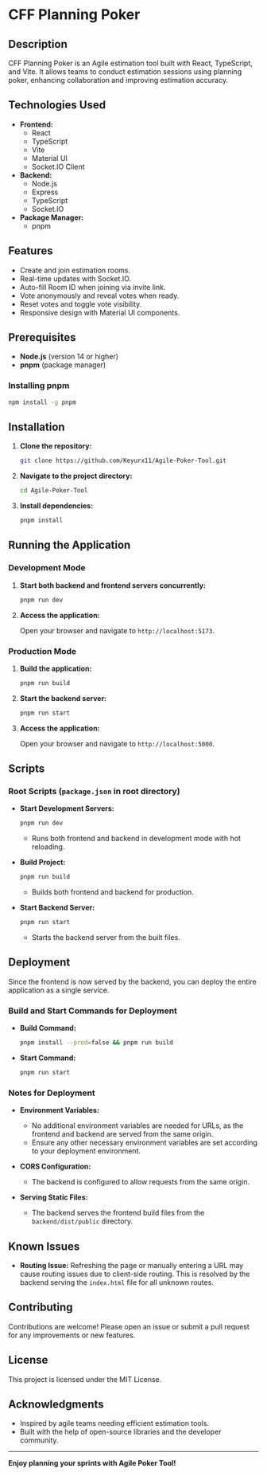 # CFF Planning Poker

## Description

CFF Planning Poker is an Agile estimation tool built with React, TypeScript, and Vite. It allows teams to conduct estimation sessions using planning poker, enhancing collaboration and improving estimation accuracy.

## Technologies Used

- **Frontend:**
  - React
  - TypeScript
  - Vite
  - Material UI
  - Socket.IO Client
- **Backend:**
  - Node.js
  - Express
  - TypeScript
  - Socket.IO
- **Package Manager:**
  - pnpm

## Features

- Create and join estimation rooms.
- Real-time updates with Socket.IO.
- Auto-fill Room ID when joining via invite link.
- Vote anonymously and reveal votes when ready.
- Reset votes and toggle vote visibility.
- Responsive design with Material UI components.

## Prerequisites

- **Node.js** (version 14 or higher)
- **pnpm** (package manager)

### Installing pnpm

```bash
npm install -g pnpm
```

## Installation

1. **Clone the repository:**

   ```bash
   git clone https://github.com/Keyurx11/Agile-Poker-Tool.git
   ```

2. **Navigate to the project directory:**

   ```bash
   cd Agile-Poker-Tool
   ```

3. **Install dependencies:**

   ```bash
   pnpm install
   ```

## Running the Application

### Development Mode

1. **Start both backend and frontend servers concurrently:**

   ```bash
   pnpm run dev
   ```

2. **Access the application:**

   Open your browser and navigate to `http://localhost:5173`.

### Production Mode

1. **Build the application:**

   ```bash
   pnpm run build
   ```

2. **Start the backend server:**

   ```bash
   pnpm run start
   ```

3. **Access the application:**

   Open your browser and navigate to `http://localhost:5000`.

## Scripts

### Root Scripts (`package.json` in root directory)

- **Start Development Servers:**

  ```bash
  pnpm run dev
  ```

  - Runs both frontend and backend in development mode with hot reloading.

- **Build Project:**

  ```bash
  pnpm run build
  ```

  - Builds both frontend and backend for production.

- **Start Backend Server:**

  ```bash
  pnpm run start
  ```

  - Starts the backend server from the built files.

## Deployment

Since the frontend is now served by the backend, you can deploy the entire application as a single service.

### Build and Start Commands for Deployment

- **Build Command:**

  ```bash
  pnpm install --prod=false && pnpm run build
  ```

- **Start Command:**

  ```bash
  pnpm run start
  ```

### Notes for Deployment

- **Environment Variables:**

  - No additional environment variables are needed for URLs, as the frontend and backend are served from the same origin.
  - Ensure any other necessary environment variables are set according to your deployment environment.

- **CORS Configuration:**

  - The backend is configured to allow requests from the same origin.

- **Serving Static Files:**

  - The backend serves the frontend build files from the `backend/dist/public` directory.

## Known Issues

- **Routing Issue:** Refreshing the page or manually entering a URL may cause routing issues due to client-side routing. This is resolved by the backend serving the `index.html` file for all unknown routes.

## Contributing

Contributions are welcome! Please open an issue or submit a pull request for any improvements or new features.

## License

This project is licensed under the MIT License.

## Acknowledgments

- Inspired by agile teams needing efficient estimation tools.
- Built with the help of open-source libraries and the developer community.

---

**Enjoy planning your sprints with Agile Poker Tool!**